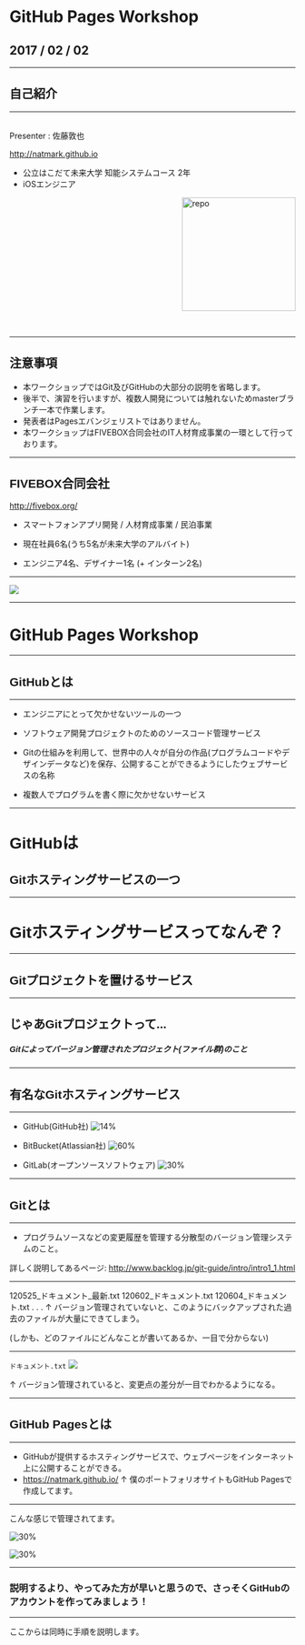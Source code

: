 <!-- $theme: gaia -->
<!--page_number : true-->
<!-- template : gaia -->

# GitHub Pages Workshop

## 2017 / 02 / 02

---

<!-- template : normal -->

## <font face="arial">自己紹介</font>

<hr>

<div style="float:left;">
<br \>
Presenter : 佐藤敦也

<a href="http://natmark.github.io">http://natmark.github.io</a>

- 公立はこだて未来大学
知能システムコース 2年
- iOSエンジニア
</div>
<p><img alt="repo" src="https://scontent.xx.fbcdn.net/v/t1.0-9/11401172_1599957510266613_1959919015970162703_n.jpg?oh=5a8bf0f0f181d26469afcabae290f8de&oe=58C4FAF3" style="display:block;margin-left:auto" width="200px" /></p>  
<br \>

---

## <font face="arial">注意事項</font>

- 本ワークショップではGit及びGitHubの大部分の説明を省略します。
- 後半で、演習を行いますが、複数人開発については触れないためmasterブランチ一本で作業します。
- 発表者はPagesエバンジェリストではありません。
- 本ワークショップはFIVEBOX合同会社のIT人材育成事業の一環として行っております。

---

## <font face="arial">FIVEBOX合同会社</font>

http://fivebox.org/
&nbsp;

- スマートフォンアプリ開発 / 人材育成事業 / 民泊事業
&nbsp;


- 現在社員6名(うち5名が未来大学のアルバイト)
- エンジニア4名、デザイナー1名 (+ インターン2名)

---

![](/Users/AtsuyaSato/Desktop/Workshop/Assets/16113156_330411674019225_1158213924869942903_o.jpg)

---
<!-- template : gaia -->
# GitHub Pages Workshop

---
<!-- template : normal -->
## <font face="arial">GitHubとは</font>

<hr>

- エンジニアにとって欠かせないツールの一つ

- ソフトウェア開発プロジェクトのためのソースコード管理サービス

- Gitの仕組みを利用して、世界中の人々が自分の作品(プログラムコードやデザインデータなど)を保存、公開することができるようにしたウェブサービスの名称

- 複数人でプログラムを書く際に欠かせないサービス

---

# <font face="arial">GitHubは</font>
## <font face="arial">Gitホスティングサービスの一つ</font>

---

# <font face="arial">Gitホスティングサービスってなんぞ？</font>

---

## <font face="arial">Gitプロジェクトを置けるサービス</font>

---

## <font face="arial">じゃあGitプロジェクトって...</font>
##### <font face="arial">Gitによってバージョン管理されたプロジェクト(ファイル群)のこと</font>

---

## <font face="arial">有名なGitホスティングサービス</font>

<hr>

- GitHub(GitHub社)
![14%](https://anywher.net/wp-content/uploads/2014/11/logo-color_github.png)

- BitBucket(Atlassian社)
![60%](https://upload.wikimedia.org/wikipedia/commons/3/32/Atlassian_Bitbucket_Logo.png)

- GitLab(オープンソースソフトウェア)
![30%](https://about.gitlab.com/images/press/logo/wm_no_bg.svg)

---

## <font face="arial">Gitとは</font>
<hr>

- プログラムソースなどの変更履歴を管理する分散型のバージョン管理システムのこと。

詳しく説明してあるページ: http://www.backlog.jp/git-guide/intro/intro1_1.html

---

120525_ドキュメント_最新.txt
120602_ドキュメント.txt
120604_ドキュメント.txt
.
.
.
↑
バージョン管理されていないと、このようにバックアップされた過去のファイルが大量にできてしまう。

(しかも、どのファイルにどんなことが書いてあるか、一目で分からない)

---

`ドキュメント.txt`
![](/Users/AtsuyaSato/Desktop/Workshop/Assets/スクリーンショット%202017-01-26%202.24.59.png)

↑
バージョン管理されていると、変更点の差分が一目でわかるようになる。

---

## <font face="arial">GitHub Pagesとは</font>
<hr>

- GitHubが提供するホスティングサービスで、ウェブページをインターネット上に公開することができる。
- https://natmark.github.io/
↑
僕のポートフォリオサイトもGitHub Pagesで作成してます。

---

こんな感じで管理されてます。

![30%](/Users/AtsuyaSato/Desktop/Workshop/Assets/スクリーンショット%202017-01-21%2021.09.31.png)


![30%](/Users/AtsuyaSato/Desktop/Workshop/Assets/スクリーンショット%202017-01-21%2021.09.48.png)

---

### <font face="arial">説明するより、やってみた方が早いと思うので、さっそくGitHubのアカウントを作ってみましょう！</font>

---

ここからは同時に手順を説明します。

